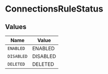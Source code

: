 # ConnectionsRuleStatus


## Values

| Name       | Value      |
| ---------- | ---------- |
| `ENABLED`  | ENABLED    |
| `DISABLED` | DISABLED   |
| `DELETED`  | DELETED    |